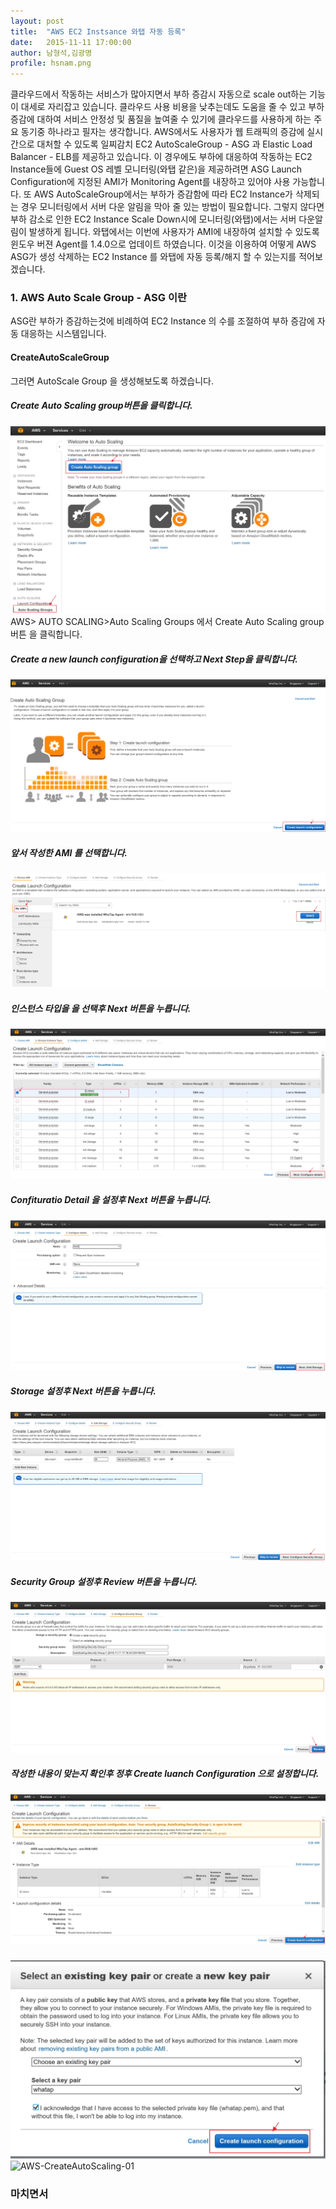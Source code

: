 ```yaml
---
layout: post
title:  "AWS EC2 Instsance 와탭 자동 등록"
date:   2015-11-11 17:00:00
author: 남형석,김광명
profile: hsnam.png
---
```

클라우드에서 작동하는 서비스가 많아지면서 부하 증감시 자동으로 scale out하는 기능이 대세로 자리잡고 있습니다. 클라우드 사용 비용을 낮추는데도 도움을 줄 수 있고 부하 증감에 대하여 서비스 안정성 및 품질을 높여줄 수 있기에 클라우드를 사용하게 하는 주요 동기중 하나라고 필자는 생각합니다.
AWS에서도 사용자가 웹 트래픽의 증감에 실시간으로 대처할 수 있도록 일찌감치 EC2 AutoScaleGroup - ASG 과 Elastic Load Balancer - ELB를 제공하고 있습니다. 이 경우에도 부하에 대응하여 작동하는 EC2 Instance들에 Guest OS 레벨 모니터링(와탭 같은)을 제공하려면 ASG Launch Configuration에 지정된 AMI가 Monitoring Agent를 내장하고 있어야 사용 가능합니다.
또 AWS AutoScaleGroup에서는 부하가 증감함에 따라 EC2 Instance가 삭제되는 경우 모니터링에서 서버 다운 알림을 막아 줄 있는 방법이 필요합니다. 그렇지 않다면 부하 감소로 인한 EC2 Instance Scale Down시에 모니터링(와탭)에서는 서버 다운알림이 발생하게 됩니다.
와탭에서는 이번에 사용자가 AMI에 내장하여 설치할 수 있도록 윈도우 버젼 Agent를 1.4.0으로 업데이트 하였습니다. 이것을 이용하여 어떻게 AWS ASG가 생성 삭제하는 EC2 Instance 를 와탭에 자동 등록/해지 할 수 있는지를 적어보겠습니다.

### 1. AWS Auto Scale Group - ASG 이란
ASG란 부하가 증감하는것에 비례하여 EC2 Instance 의 수를 조절하여 부하 증감에 자동 대응하는 시스템입니다. 
#### CreateAutoScaleGroup
그러면 AutoScale Group 을 생성해보도록 하겠습니다. 
##### Create Auto Scaling group버튼을 클릭합니다.
![AWS-CreateAutoScaling-01](/assets/images/hsnam/2015-11-11/AWS-CreateAutoScaling-01.jpg)
AWS> AUTO SCALING>Auto Scaling Groups 에서 Create Auto Scaling group 버튼 을 클릭합니다.

##### Create a new launch configuration을 선택하고 Next Step을 클릭합니다.
![AWS-CreateAutoScaling-01](/assets/images/hsnam/2015-11-11/AWS-CreateAutoScaling-02.jpg)
##### 앞서 작성한 AMI 를 선택합니다.
![AWS-CreateAutoScaling-01](/assets/images/hsnam/2015-11-11/AWS-CreateAutoScaling-03.jpg)
##### 인스턴스 타입을 을 선택후 Next 버튼을 누릅니다.
![AWS-CreateAutoScaling-01](/assets/images/hsnam/2015-11-11/AWS-CreateAutoScaling-04.jpg)
##### Confituratio Detail 을 설정후 Next 버튼을 누릅니다.
![AWS-CreateAutoScaling-01](/assets/images/hsnam/2015-11-11/AWS-CreateAutoScaling-05.jpg)
##### Storage 설정후 Next 버튼을 누릅니다.
![AWS-CreateAutoScaling-01](/assets/images/hsnam/2015-11-11/AWS-CreateAutoScaling-06.jpg)
##### Security Group 설정후 Review 버튼을 누릅니다.
![AWS-CreateAutoScaling-01](/assets/images/hsnam/2015-11-11/AWS-CreateAutoScaling-07.jpg)
##### 작성한 내용이 맞는지 확인후 정후 Create luanch Configuration 으로 설정합니다.
![AWS-CreateAutoScaling-01](/assets/images/hsnam/2015-11-11/AWS-CreateAutoScaling-08.jpg)
##### 
![AWS-CreateAutoScaling-01](/assets/images/hsnam/2015-11-11/AWS-CreateAutoScaling-09.jpg)
![AWS-CreateAutoScaling-01](/assets/images/hsnam/2015-11-11/AWS-CreateAutoScaling-10jpg)



### 마치면서 
